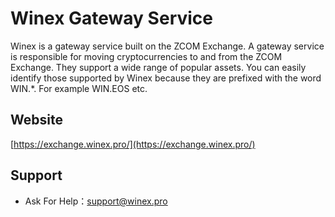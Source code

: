 # Winex Gateway Service

Winex is a gateway service built on the ZCOM Exchange. A gateway service is responsible for moving cryptocurrencies to and from the ZCOM Exchange. They support a wide range of popular assets. You can easily identify those supported by Winex because they are prefixed with the word WIN.*. For example WIN.EOS etc.

## Website
[https://exchange.winex.pro/](https://exchange.winex.pro/)

## Support
- Ask For Help：support@winex.pro
